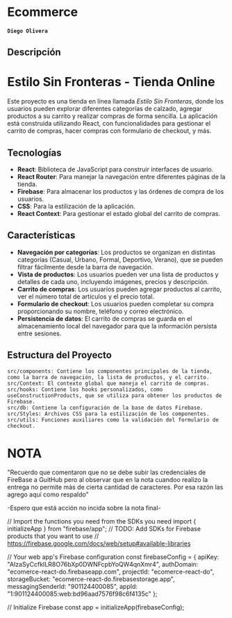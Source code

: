 # Ecommerce

#### `Diego Olivera`

## Descripción
# Estilo Sin Fronteras - Tienda Online

Este proyecto es una tienda en línea llamada *Estilo Sin Fronteras*, donde los usuarios pueden explorar diferentes categorías de calzado, agregar productos a su carrito y realizar compras de forma sencilla. La aplicación está construida utilizando React, con funcionalidades para gestionar el carrito de compras, hacer compras con formulario de checkout, y más.

## Tecnologías

- **React**: Biblioteca de JavaScript para construir interfaces de usuario.
- **React Router**: Para manejar la navegación entre diferentes páginas de la tienda.
- **Firebase**: Para almacenar los productos y las órdenes de compra de los usuarios.
- **CSS**: Para la estilización de la aplicación.
- **React Context**: Para gestionar el estado global del carrito de compras.

## Características

- **Navegación por categorías**: Los productos se organizan en distintas categorías (Casual, Urbano, Formal, Deportivo, Verano), que se pueden filtrar fácilmente desde la barra de navegación.
- **Vista de productos**: Los usuarios pueden ver una lista de productos y detalles de cada uno, incluyendo imágenes, precios y descripción.
- **Carrito de compras**: Los usuarios pueden agregar productos al carrito, ver el número total de artículos y el precio total.
- **Formulario de checkout**: Los usuarios pueden completar su compra proporcionando su nombre, teléfono y correo electrónico.
- **Persistencia de datos**: El carrito de compras se guarda en el almacenamiento local del navegador para que la información persista entre sesiones.


## Estructura del Proyecto

    src/components: Contiene los componentes principales de la tienda, como la barra de navegación, la lista de productos, y el carrito.
    src/Context: El contexto global que maneja el carrito de compras.
    src/hooks: Contiene los hooks personalizados, como useConstructionProducts, que se utiliza para obtener los productos de Firebase.
    src/db: Contiene la configuración de la base de datos Firebase.
    src/Styles: Archivos CSS para la estilización de los componentes.
    src/utils: Funciones auxiliares como la validación del formulario de checkout.

# NOTA

"Recuerdo que comentaron que no se debe subir las credenciales de FireBase a GuitHub pero al observar que en la nota cuandoo realizo la entrega no permite màs de cierta cantidad de caracteres.
Por esa razón las agrego aquí como respaldo"

-Espero que está acción no incida sobre la nota final-

// Import the functions you need from the SDKs you need
import { initializeApp } from "firebase/app";
// TODO: Add SDKs for Firebase products that you want to use
// https://firebase.google.com/docs/web/setup#available-libraries

// Your web app's Firebase configuration
const firebaseConfig = {
  apiKey: "AIzaSyCcfkILR8O76bXp0DWNFcpbYoQW4qnXmr4",
  authDomain: "ecomerce-react-do.firebaseapp.com",
  projectId: "ecomerce-react-do",
  storageBucket: "ecomerce-react-do.firebasestorage.app",
  messagingSenderId: "901124400085",
  appId: "1:901124400085:web:bd96aad7576f98c6f4135c"
};

// Initialize Firebase
const app = initializeApp(firebaseConfig);